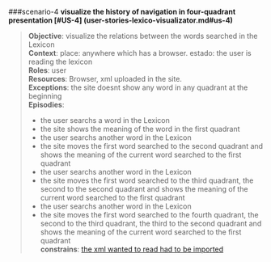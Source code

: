 ###scenario-4
**visualize the history of navigation in four-quadrant presentation [#US-4] (user-stories-lexico-visualizator.md#us-4)**

> **Objective**: visualize the relations between the words searched in the Lexicon  
> **Context**: place: anywhere which has a browser. estado: the user is reading the lexicon  
> **Roles**:  user  
> **Resources**: Browser, xml uploaded in the site.  
> **Exceptions**: the site doesnt show any word in any quadrant at the beginning  
> **Episodies**:  
>  - the user searchs a word in the Lexicon  
>  - the site shows the meaning of the word in the first quadrant  
>  - the user searchs another word in the Lexicon  
>  - the site moves the first word searched to the second quadrant and shows the meaning of the current word searched to the first quadrant  
>  - the user searchs another word in the Lexicon
>  - the site moves the first word searched to the third quadrant, the second to the second quadrant and shows the meaning of the current word searched to the first quadrant  
>  - the user searchs another word in the Lexicon  
>  - the site moves the first word searched to the fourth quadrant, the second to the third quadrant, the third to the second quadrant and shows the meaning of the current word searched to the first quadrant   
> **constrains**: [the xml wanted to read had to be imported](user-stories-lexico-visualizator.md#us-2)
